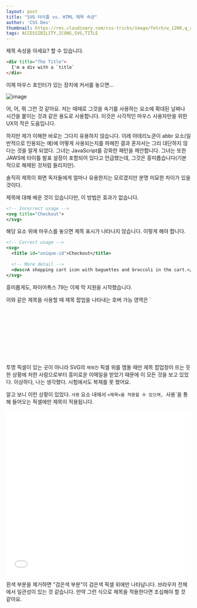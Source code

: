 ```yaml
---
layout: post
title: "SVG 타이틀 vs. HTML 제목 속성"
author: 'CSS Dev'
thumbnail: https://res.cloudinary.com/css-tricks/image/fetch/w_1200,q_auto,f_auto/https://css-tricks.com/wp-content/uploads/2020/07/title-attribute.jpg
tags: ACCESSIBILITY,ICONS,SVG,TITLE
---
```



제목 속성을 아세요? 할 수 있습니다.

```html
<div title="The Title">
  I'm a div with a `title`
</div>
```

이제 마우스 포인터가 있는 장치에 커서를 놓으면...

![image](https://i1.wp.com/css-tricks.com/wp-content/uploads/2020/07/title-on-div.png?resize=349%2C228&ssl=1)

어, 어, 뭐 그런 것 같아요. 저는 때때로 그것을 속기를 사용하는 요소에 확대된 날짜나 시간을 붙이는 것과 같은 용도로 사용합니다. 이것은 시각적인 마우스 사용자만을 위한 UX의 작은 도움입니다.

하지만 제가 이해한 바로는 그다지 유용하지 않습니다. 이레 아데리노쿤이 abbr 요소(일반적으로 인용되는 예)에 어떻게 사용되는지를 파헤친 결과 혼자서는 그리 대단하지 않다는 것을 알게 되었다. 그녀는 JavaScript를 강화한 패턴을 제안합니다. 그녀는 또한 JAWS에 타이틀 발표 설정이 포함되어 있다고 언급했는데, 그것은 흥미롭습니다(기본적으로 해제된 것처럼 들리지만).

솔직히 제목이 화면 독자들에게 얼마나 유용한지는 모르겠지만 분명 미묘한 차이가 있을 것이다.

제목에 대해 배운 것이 있습니다만, 이 방법은 효과가 없습니다.

```svg
<!-- Incorrect usage -->
<svg title="Checkout">
</svg>
```

해당 요소 위에 마우스를 놓으면 제목 표시가 나타나지 않습니다. 이렇게 해야 합니다.

```svg
<!-- Correct usage -->
<svg>
  <title id="unique-id">Checkout</title>
  
  <!-- More detail -->
  <desc>A shopping cart icon with baguettes and broccoli in the cart.</desc>
</svg>
```

흥미롭게도, 파이어폭스 79는 이제 막 지원을 시작했습니다.

이와 같은 제목을 사용할 때 제목 팝업을 나타내는 호버 가능 영역은 `<svg>의 전체 직사각형입니다.

투명 픽셀이 있는 곳이 아니라 SVG의 `채워진` 픽셀 위를 맴돌 때만 제목 팝업창이 뜨는 듯한 상황에 처한 사람으로부터 흥미로운 이메일을 받았기 때문에 이 모든 것을 보고 있었다. 이상하다, 나는 생각했다. 시험에서도 복제를 못 했어요.

알고 보니 이런 상황이 있었다. `사용` 요소 내에서 `<제목>을 적용할 수 있으며, `사용`을 통해 들어오는 픽셀에만 제목이 적용됩니다.

<div class="wp-block-cp-codepen-gutenberg-embed-block cp_embed_wrapper resizable" style="height: 450px;"><iframe id="cp_embed_qBbvrzN" src="//codepen.io/anon/embed/qBbvrzN?height=450&amp;theme-id=1&amp;slug-hash=qBbvrzN&amp;default-tab=html,result" height="450" scrolling="no" frameborder="0" allowfullscreen="" allowpaymentrequest="" name="CodePen Embed qBbvrzN" title="CodePen Embed qBbvrzN" class="cp_embed_iframe" style="width: 100%; overflow: hidden; height: 100%;">CodePen Embed Fallback</iframe><div class="win-size-grip" style="touch-action: none;"></div></div>

흰색 부분을 제거하면 "검은색 부분"이 검은색 픽셀 위에만 나타납니다. 브라우저 전체에서 일관성이 있는 것 같습니다. 만약 그런 식으로 제목을 적용한다면 조심해야 할 것 같아요.